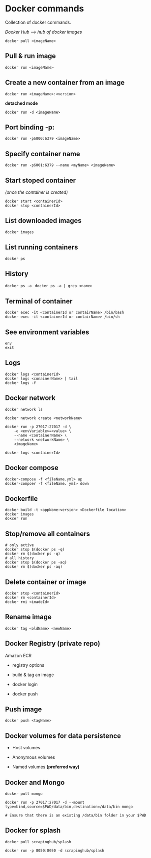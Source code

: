 # Docker commands

Collection of docker commands.


*Docker Hub --> hub of docker images*


`docker pull <imageName>`

## Pull & run image

`docker run <imageName>`

## Create a new container from an image

`docker run <imageName>:<version>`

**detached mode**

`docker run -d <imageName>`

## Port binding -p<hostPort>:<containerPort>

`docker run -p6000:6379 <imageName>`

## Specify container name

`docker run -p6001:6379 --name <myName> <imageName>`


## Start stoped container
*(once the container is created)*

```
docker start <containerId>
docker stop <containerId>
```
## List downloaded images
`docker images`


## List running containers
`docker ps`

## History

`docker ps -a `
`docker ps -a | grep <name>`

## Terminal of container
```
docker exec -it <containerId or contairName> /bin/bash
docker exec -it <containerId or contairName> /bin/sh
```
## See environment variables
```
env
exit
```
## Logs
```
docker logs <containerId>
docker logs <conainerName> | tail
docker logs -f
```
## Docker network

```
docker network ls

docker network create <networkName>

docker run -p 27017:27017 -d \
	-e <envVariable>=<value> \
	--name <containerName> \
	--network <networkName> \
	<imageName>

docker logs <containerId>
```
## Docker compose
```
docker-compose -f <fileName.yml> up
docker-compoer -f <fileName. yml> down
```
## Dockerfile
```
docker build -t <appName:version> <Dockerfile location>
docker images
dokcer run
```
## Stop/remove all containers
```
# only active
docker stop $(docker ps -q)
docker rm $(docker ps -q)
# all history
docker stop $(docker ps -aq) 
docker rm $(docker ps -aq)

```

## Delete container or image
```
docker stop <containerId>
docker rm <containerId>
docker rmi <imadeId>
```

## Rename image
```
docker tag <oldName> <newName>
```
## Docker Registry (private repo)

Amazon ECR

+ registry options

+ build & tag an image

+ docker login

+ docker push


## Push image
```
docker push <tagName>
```
## Docker volumes for data persistence


+ Host volumes

+ Anonymous volumes

+ Named volumes **(preferred way)**

## Docker and Mongo

```
docker pull mongo

docker run -p 27017:27017 -d --mount type=bind,source=$PWD/data/bin,destination=/data/bin mongo

# Ensure that there is an existing /data/bin folder in your $PWD
```

## Docker for splash

```
docker pull scrapinghub/splash

docker run -p 8050:8050 -d scrapinghub/splash
```

